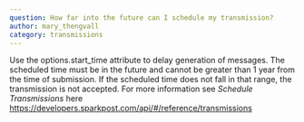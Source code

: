 ```yaml
---
question: How far into the future can I schedule my transmission?
author: mary_thengvall
category: transmissions
---
```

Use the options.start_time attribute to delay generation of messages. The scheduled time must be in the future and cannot be greater than 1 year from the time of submission. If the scheduled time does not fall in that range, the transmission is not accepted. For more information see _Schedule Transmissions_ here https://developers.sparkpost.com/api/#/reference/transmissions

